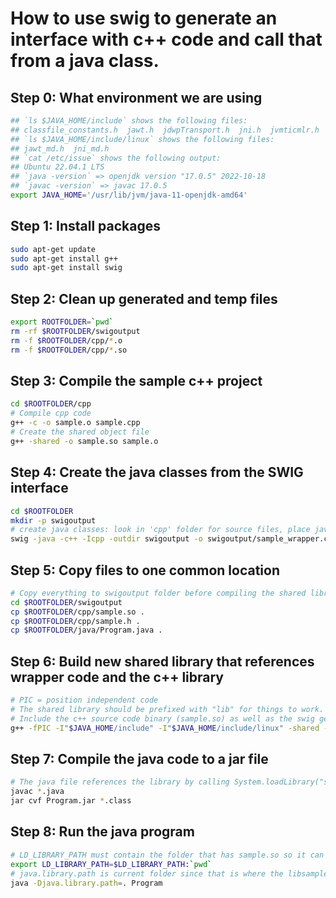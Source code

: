 # How to use swig to generate an interface with c++ code and call that from a java class.

## Step 0: What environment we are using
```bash
## `ls $JAVA_HOME/include` shows the following files:
## classfile_constants.h  jawt.h  jdwpTransport.h  jni.h  jvmticmlr.h  jvmti.h  linux  sizecalc.h
## `ls $JAVA_HOME/include/linux` shows the following files:
## jawt_md.h  jni_md.h
## `cat /etc/issue` shows the following output:
## Ubuntu 22.04.1 LTS
## `java -version` => openjdk version "17.0.5" 2022-10-18
## `javac -version` => javac 17.0.5
export JAVA_HOME='/usr/lib/jvm/java-11-openjdk-amd64'
```

## Step 1: Install packages
```bash
sudo apt-get update  
sudo apt-get install g++  
sudo apt-get install swig  
```

## Step 2: Clean up generated and temp files
```bash
export ROOTFOLDER=`pwd`
rm -rf $ROOTFOLDER/swigoutput  
rm -f $ROOTFOLDER/cpp/*.o  
rm -f $ROOTFOLDER/cpp/*.so  
```

## Step 3: Compile the sample c++ project
```bash
cd $ROOTFOLDER/cpp
# Compile cpp code
g++ -c -o sample.o sample.cpp
# Create the shared object file
g++ -shared -o sample.so sample.o
```

## Step 4: Create the java classes from the SWIG interface
```bash
cd $ROOTFOLDER
mkdir -p swigoutput
# create java classes: look in 'cpp' folder for source files, place java files in 'swigoutput' folder and cpp wrapper file in a file named 'swigoutput/sample_wrapper.cpp'.
swig -java -c++ -Icpp -outdir swigoutput -o swigoutput/sample_wrapper.cpp sample.i
```

## Step 5: Copy files to one common location

```bash
# Copy everything to swigoutput folder before compiling the shared library from the swig generated wrapper c++ file
cd $ROOTFOLDER/swigoutput
cp $ROOTFOLDER/cpp/sample.so .
cp $ROOTFOLDER/cpp/sample.h .
cp $ROOTFOLDER/java/Program.java .
```

## Step 6: Build new shared library that references wrapper code and the c++ library

```bash
# PIC = position independent code
# The shared library should be prefixed with "lib" for things to work.
# Include the c++ source code binary (sample.so) as well as the swig generated c++ file and create a new shared library.
g++ -fPIC -I"$JAVA_HOME/include" -I"$JAVA_HOME/include/linux" -shared -o libsamplewrapper.so sample_wrapper.cpp sample.so
```

## Step 7: Compile the java code to a jar file
```bash
# The java file references the library by calling System.loadLibrary("samplewrapper") since the library is called libsamplewrapper.so in the earlier step (by removing the "lib" prefix).
javac *.java
jar cvf Program.jar *.class
```

## Step 8: Run the java program
```bash
# LD_LIBRARY_PATH must contain the folder that has sample.so so it can be found by libsamplewrapper.so.
export LD_LIBRARY_PATH=$LD_LIBRARY_PATH:`pwd`
# java.library.path is current folder since that is where the libsamplewrapper.so file is present.
java -Djava.library.path=. Program
```
